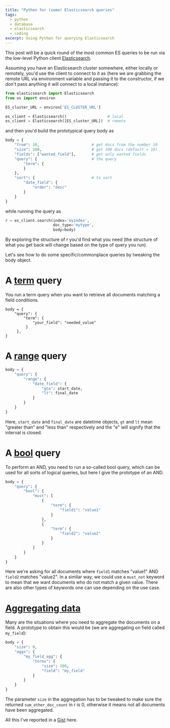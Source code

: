 ```yaml
---
title: "Python for (some) Elasticsearch queries"
tags:
  - python
  - database
  - elasticsearch
  - coding
excerpt: Using Python for querying Elasticsearch
---
```


This post will be a quick round of the most common ES queries to be run via the low-level Python client [Elasticsearch](https://elasticsearch-py.readthedocs.io/en/master/).

Assuming you have an Elasticsearch cluster somewhere, either locally or remotely, you'd use the client to connect to it as (here we are grabbing the remote URL via environment variable and passing it to the constructor, if we don't pass anything it will connect to a local instance):

```py
from elasticsearch import Elasticsearch
from os import environ

ES_cluster_URL = environ['ES_CLUSTER_URL']

es_client = Elasticsearch()                  # local
es_client = Elasticsearch([ES_cluster_URL])  # remote
```

and then you'd build the prototypical query body as

```py
body = {
    "from": 10,                       # get docs from the number 10
    "size": 100,                      # get 100 docs (default = 10)
    "fields": ["wanted_field"],       # get only wanted fields
    "query": {                        # the query
        "term": {
        }
    },
    "sort": {                         # to sort
        "date_field": {
            "order": "desc"
        }
    }
}
```

while running the query as

```py
r = es_client.search(index='myindex',
                     doc_type='mytype',
                     body=body)
```

By exploring the structure of r you'd find what you need (the structure of what you get back will change based on the type of query you run).

Let's see how to do some specific/commonplace queries by tweaking the body object.

# A [term](https://www.elastic.co/guide/en/elasticsearch/reference/5.1/query-dsl-term-query.html) query

You run a term query when you want to retrieve all documents matching a field conditions.

```
body = {
    "query": {
        "term": {
            "your_field": "needed_value"
         }
     },
}
```

# A [range](https://www.elastic.co/guide/en/elasticsearch/reference/5.1/query-dsl-range-query.html) query

```py
body = {
    "query": {
        "range": {
            "date_field": {
                "gte": start_date,
                "lt": final_date
            }
        }
    }
}
```

Here, `start_date` and `final_date` are datetime objects, `gt` and `lt` mean "greater than" and "less than" respectively and the "e" will signify that the interval is closed.

# A [bool](https://www.elastic.co/guide/en/elasticsearch/reference/5.1/query-dsl-bool-query.html) query

To perform an AND, you need to run a so-called bool query, which can be used for all sorts of logical queries, but here I give the prototype of an AND.

```py
body = {
    "query": {
        "bool": {
            "must": [
                {
                    "term": {
                        "field1": "value1"
                    }
                },
                {
                    "term": {
                        "field2": "value2"
                    }
                }
            ]
        }
    }
}
```

Here we're asking for all documents where `field1` matches "value1" AND `field2` matches "value2". In a similar way, we could use a `must_not` keyword to mean that we want documents who do not match a given value. There are also other types of keywords one can use depending on the use case.

# [Aggregating data](https://www.elastic.co/guide/en/elasticsearch/reference/5.1/search-aggregations.html)

Many are the situations where you need to aggregate the documents on a field. A prototype to obtain this would be (we are aggregating on field called `my_field`):

```py
body = {
    "size": 0,
    "aggs": {
        "my_field_agg": {
            "terms": {
                "size": 100,
                "field": "my_field"
            }
        }
    }
}
```

The parameter `size` in the aggregation has to be tweaked to make sure the returned `sum_other_doc_count` in r is 0, otherwise it means not all documents have been aggregated.

All this I've reported in a [Gist](https://gist.github.com/martinapugliese/6b903d799fec7b9a8eff22aeea804d6a) here.
